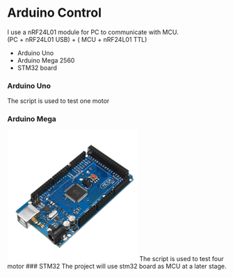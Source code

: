 # Arduino Control

I use a nRF24L01 module for PC to communicate with MCU.  
(PC + nRF24L01 USB) + ( MCU + nRF24L01 TTL)

- Arduino Uno
- Arduino Mega 2560
- STM32 board  

### Arduino Uno 
The script is used to test one motor
### Arduino Mega
<img src="images/mega2560.jpg" width="300"/>
The script is used to test four motor
### STM32
The project will use stm32 board as MCU at a later stage.
